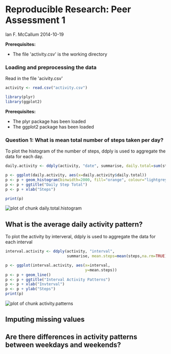 # Reproducible Research: Peer Assessment 1
Ian F. McCallum
2014-10-19

**Prerequisites:** 
- The file 'activity.csv' is the working directory

### Loading and preprocessing the data

Read in the file 'acivity.csv'


```r
activity <- read.csv("activity.csv")

library(plyr)
library(ggplot2)
```

**Prerequisites:**
- The plyr package has been loaded
- The ggplot2 package has been loaded

### Question 1: What is mean total number of steps taken per day?

To plot the histogram of the number of steps, ddply is used to aggregate 
the data for each day.


```r
daily.activity <- ddply(activity, "date", summarise, daily.total=sum(steps))

p <- ggplot(daily.activity, aes(x=daily.activity$daily.total))
p <- p + geom_histogram(binwidth=2000, fill="orange", colour="lightgrey")
p <- p + ggtitle("Daily Step Total")
p <- p + xlab("Steps")

print(p)
```

![plot of chunk daily.total.histogram](./Assignment1_files/figure-html/daily.total.histogram.png) 

## What is the average daily activity pattern?

To plot the activity by interveral, ddply is used to aggregate 
the data for each interval



```r
interval.activity <- ddply(activity, "interval", 
                           summarise, mean.steps=mean(steps,na.rm=TRUE))

p <- ggplot(interval.activity, aes(x=interval, 
                                   y=mean.steps))
p <- p + geom_line()
p <- p + ggtitle("Interval Activity Patterns")
p <- p + xlab("Invterval")
p <- p + ylab("Steps")
print(p)
```

![plot of chunk activity.patterns](./Assignment1_files/figure-html/activity.patterns.png) 

## Imputing missing values



## Are there differences in activity patterns between weekdays and weekends?
